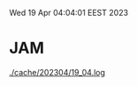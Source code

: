 Wed 19 Apr 04:04:01 EEST 2023
# JAM
<a href='./cache/202304/19_04.log'>./cache/202304/19_04.log</a>
